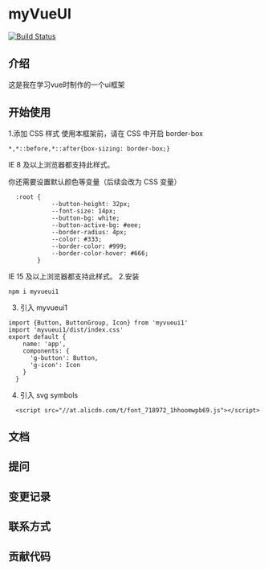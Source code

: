 # myVueUI
[![Build Status](https://travis-ci.org/findpikachu/myVueUI.svg?branch=master)](https://travis-ci.org/findpikachu/myVueUI)

## 介绍
这是我在学习vue时制作的一个ui框架

## 开始使用
1.添加 CSS 样式
使用本框架前，请在 CSS 中开启 border-box
```
*,*::before,*::after{box-sizing: border-box;}
```
IE 8 及以上浏览器都支持此样式。

你还需要设置默认颜色等变量（后续会改为 CSS 变量）
```
  :root {
            --button-height: 32px;
            --font-size: 14px;
            --button-bg: white;
            --button-active-bg: #eee;
            --border-radius: 4px;
            --color: #333;
            --border-color: #999;
            --border-color-hover: #666;
        }
```
IE 15 及以上浏览器都支持此样式。
2.安装
```
npm i myvueui1
```
3. 引入 myvueui1
```
import {Button, ButtonGroup, Icon} from 'myvueui1'
import 'myvueui1/dist/index.css'
export default {
    name: 'app',
    components: {
      'g-button': Button,
      'g-icon': Icon
    }
  }
```
4. 引入 svg symbols
```
  <script src="//at.alicdn.com/t/font_718972_1hhoomwpb69.js"></script>
```

## 文档
## 提问
## 变更记录
## 联系方式
## 贡献代码



